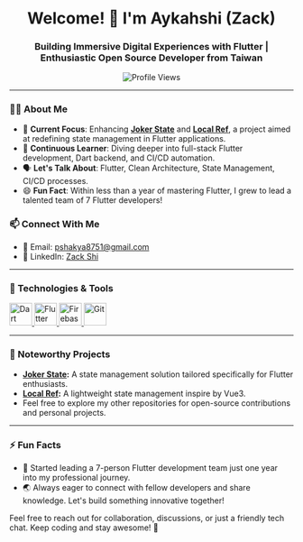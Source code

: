 <h1 align="center">Welcome! 👋 I'm Aykahshi (Zack)</h1>
<h3 align="center">Building Immersive Digital Experiences with Flutter | Enthusiastic Open Source Developer from Taiwan</h3>

<p align="center">
  <img src="https://komarev.com/ghpvc/?username=aykahshi&label=Profile%20views&color=0e75b6&style=flat" alt="Profile Views" />
</p>

---

### 👨‍💻 About Me

- 🎯 **Current Focus**: Enhancing **[Joker State](https://github.com/Aykahshi/joker_state)** and **[Local Ref](https://github.com/Aykahshi/local_ref)**, a project aimed at redefining state management in Flutter applications.
- 🌱 **Continuous Learner**: Diving deeper into full-stack Flutter development, Dart backend, and CI/CD automation. 
- 🗣️ **Let's Talk About**: Flutter, Clean Architecture, State Management, CI/CD processes.
- 😄 **Fun Fact**: Within less than a year of mastering Flutter, I grew to lead a talented team of 7 Flutter developers!

### 📫 Connect With Me

- 📧 Email: [pshakya8751@gmail.com](mailto:pshakya8751@gmail.com)
- 💼 LinkedIn: [Zack Shi](https://www.linkedin.com/in/aykahshi)

---

### 🔧 Technologies & Tools

<p align="left">
  <a href="https://dart.dev" target="_blank" rel="noreferrer"> <img src="https://www.vectorlogo.zone/logos/dartlang/dartlang-icon.svg" alt="Dart" width="40" height="40"/> </a> 
  <a href="https://flutter.dev" target="_blank" rel="noreferrer"> <img src="https://www.vectorlogo.zone/logos/flutterio/flutterio-icon.svg" alt="Flutter" width="40" height="40"/> </a> 
  <a href="https://firebase.google.com/" target="_blank" rel="noreferrer"> <img src="https://www.vectorlogo.zone/logos/firebase/firebase-icon.svg" alt="Firebase" width="40" height="40"/> </a> 
  <a href="https://git-scm.com/" target="_blank" rel="noreferrer"> <img src="https://www.vectorlogo.zone/logos/git-scm/git-scm-icon.svg" alt="Git" width="40" height="40"/> </a>
</p>

---

### 🌟 Noteworthy Projects

- **[Joker State](https://github.com/Aykahshi/joker_state):** A state management solution tailored specifically for Flutter enthusiasts.
- **[Local Ref](https://github.com/Aykahshi/local_ref):** A lightweight state management inspire by Vue3.
- Feel free to explore my other repositories for open-source contributions and personal projects.

---

### ⚡ Fun Facts

- 🚀 Started leading a 7-person Flutter development team just one year into my professional journey.
- 🌏 Always eager to connect with fellow developers and share knowledge. Let's build something innovative together!

Feel free to reach out for collaboration, discussions, or just a friendly tech chat. Keep coding and stay awesome! 🌟
